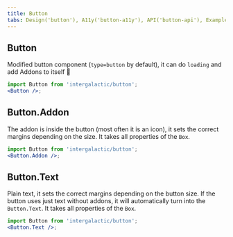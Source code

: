 ```yaml
---
title: Button
tabs: Design('button'), A11y('button-a11y'), API('button-api'), Example('button-code'), Changelog('button-changelog')
---
```


## Button

Modified button component (`type=button` by default), it can do `loading` and add Addons to itself 💪

```jsx
import Button from 'intergalactic/button';
<Button />;
```

<TypesView type="ButtonProps" :types={...types} />

## Button.Addon

The addon is inside the button (most often it is an icon), it sets the correct margins depending on the size. It takes all properties of the `Box`.

```jsx
import Button from 'intergalactic/button';
<Button.Addon />;
```

## Button.Text

Plain text, it sets the correct margins depending on the button size. If the button uses just text without addons, it will automatically turn into the `Button.Text`. It takes all properties of the `Box`.

```jsx
import Button from 'intergalactic/button';
<Button.Text />;
```

<script setup>import { data as types } from '@types.data.ts';</script>